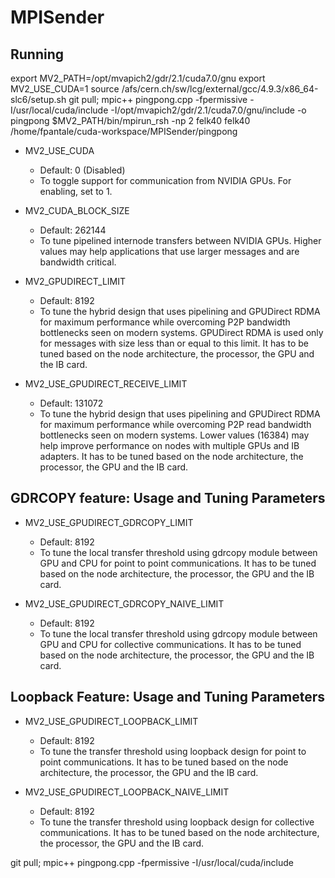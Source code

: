 # MPISender

## Running
export MV2_PATH=/opt/mvapich2/gdr/2.1/cuda7.0/gnu
export MV2_USE_CUDA=1
source /afs/cern.ch/sw/lcg/external/gcc/4.9.3/x86_64-slc6/setup.sh
git pull; mpic++ pingpong.cpp -fpermissive -I/usr/local/cuda/include -I/opt/mvapich2/gdr/2.1/cuda7.0/gnu/include -o pingpong
$MV2_PATH/bin/mpirun_rsh -np 2 felk40 felk40 /home/fpantale/cuda-workspace/MPISender/pingpong
        
        
        
        
- MV2_USE_CUDA
   * Default: 0 (Disabled)
   * To toggle support for communication from NVIDIA GPUs. For enabling, set
     to 1.

- MV2_CUDA_BLOCK_SIZE
   * Default: 262144
   * To tune pipelined internode transfers between NVIDIA GPUs. Higher values 
     may help applications that use larger messages and are bandwidth critical.

- MV2_GPUDIRECT_LIMIT
   * Default: 8192
   * To tune the hybrid design that uses pipelining and GPUDirect RDMA for
     maximum performance while overcoming P2P bandwidth bottlenecks seen on
     modern systems. GPUDirect RDMA is used only for messages with size less
     than or equal to this limit. It has to be tuned based on the node
     architecture, the processor, the GPU and the IB card. 

- MV2_USE_GPUDIRECT_RECEIVE_LIMIT
   * Default: 131072
   * To tune the hybrid design that uses pipelining and GPUDirect RDMA for
     maximum performance while overcoming P2P read bandwidth bottlenecks seen
     on modern systems.  Lower values (16384) may help improve performance on
     nodes with multiple GPUs and IB adapters. It has to be tuned based on the
     node architecture, the processor, the GPU and the IB card. 


GDRCOPY feature: Usage and Tuning Parameters
--------------------------------------------

- MV2_USE_GPUDIRECT_GDRCOPY_LIMIT
   * Default: 8192
   * To tune the local transfer threshold using gdrcopy module between GPU and
     CPU for point to point communications. It has to be tuned based on the
     node architecture, the processor, the GPU and the IB card.

- MV2_USE_GPUDIRECT_GDRCOPY_NAIVE_LIMIT
   * Default: 8192
   * To tune the local transfer threshold using gdrcopy module between GPU and
     CPU for collective communications. It has to be tuned based on the node
     architecture, the processor, the GPU and the IB card.

Loopback Feature: Usage and Tuning Parameters
---------------------------------------------

- MV2_USE_GPUDIRECT_LOOPBACK_LIMIT
   * Default: 8192
   * To tune the transfer threshold using loopback design for point to point
     communications.  It has to be tuned based on the node architecture, the
     processor, the GPU and the IB card.

- MV2_USE_GPUDIRECT_LOOPBACK_NAIVE_LIMIT
   * Default: 8192
   * To tune the transfer threshold using loopback design for collective
     communications.  It has to be tuned based on the node architecture, the
     processor, the GPU and the IB card.
        



git pull; mpic++ pingpong.cpp -fpermissive -I/usr/local/cuda/include